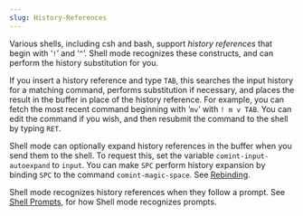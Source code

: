 ```yaml
---
slug: History-References
---
```


Various shells, including csh and bash, support *history references* that begin with ‘`!`’ and ‘`^`’. Shell mode recognizes these constructs, and can perform the history substitution for you.

If you insert a history reference and type `TAB`, this searches the input history for a matching command, performs substitution if necessary, and places the result in the buffer in place of the history reference. For example, you can fetch the most recent command beginning with ‘`mv`’ with `! m v TAB`. You can edit the command if you wish, and then resubmit the command to the shell by typing `RET`.

Shell mode can optionally expand history references in the buffer when you send them to the shell. To request this, set the variable `comint-input-autoexpand` to `input`. You can make `SPC` perform history expansion by binding `SPC` to the command `comint-magic-space`. See [Rebinding](Rebinding).

Shell mode recognizes history references when they follow a prompt. See [Shell Prompts](Shell-Prompts), for how Shell mode recognizes prompts.

